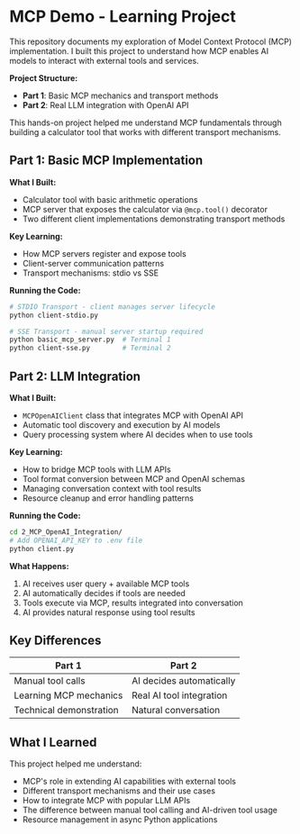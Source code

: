MCP Demo - Learning Project
=============================

This repository documents my exploration of Model Context Protocol (MCP) implementation.
I built this project to understand how MCP enables AI models to interact with external tools and services.

**Project Structure:**
- **Part 1**: Basic MCP mechanics and transport methods
- **Part 2**: Real LLM integration with OpenAI API

This hands-on project helped me understand MCP fundamentals through building a calculator tool that works with different transport mechanisms.

## Part 1: Basic MCP Implementation

**What I Built:**
- Calculator tool with basic arithmetic operations
- MCP server that exposes the calculator via `@mcp.tool()` decorator
- Two different client implementations demonstrating transport methods

**Key Learning:**
- How MCP servers register and expose tools
- Client-server communication patterns
- Transport mechanisms: stdio vs SSE

**Running the Code:**
```bash
# STDIO Transport - client manages server lifecycle
python client-stdio.py

# SSE Transport - manual server startup required
python basic_mcp_server.py  # Terminal 1
python client-sse.py        # Terminal 2
```

## Part 2: LLM Integration

**What I Built:**
- `MCPOpenAIClient` class that integrates MCP with OpenAI API
- Automatic tool discovery and execution by AI models
- Query processing system where AI decides when to use tools

**Key Learning:**
- How to bridge MCP tools with LLM APIs
- Tool format conversion between MCP and OpenAI schemas
- Managing conversation context with tool results
- Resource cleanup and error handling patterns

**Running the Code:**
```bash
cd 2_MCP_OpenAI_Integration/
# Add OPENAI_API_KEY to .env file
python client.py
```

**What Happens:**
1. AI receives user query + available MCP tools
2. AI automatically decides if tools are needed
3. Tools execute via MCP, results integrated into conversation
4. AI provides natural response using tool results

## Key Differences

| Part 1 | Part 2 |
|--------|--------|
| Manual tool calls | AI decides automatically |
| Learning MCP mechanics | Real AI tool integration |
| Technical demonstration | Natural conversation |

## What I Learned

This project helped me understand:
- MCP's role in extending AI capabilities with external tools
- Different transport mechanisms and their use cases
- How to integrate MCP with popular LLM APIs
- The difference between manual tool calling and AI-driven tool usage
- Resource management in async Python applications